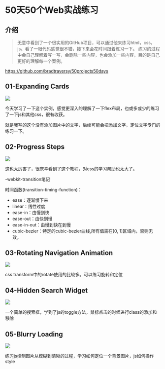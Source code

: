 
# 50天50个Web实战练习

## 介绍

> 无意中看到了一个很实用的GitHub项目，可以通过他来练习html，css，js。看了一眼代码感觉很不错，接下来会花时间跟着练习一下。
> 练习的过程中会自己理解着写一写，会删除一些内容，也会添加一些内容，目的是自己更好的理解每一个案例。

https://github.com/bradtraversy/50projects50days


## 01-Expanding Cards

![](https://image.glwsq.cn/img/README-2022-06-16-22-37-51.png)

今天学习了一下这个实例，感觉更深入的理解了一下flex布局，也或多或少的练习了一下js和其他css，很有收获。

就是我写的这个没有添加图片中的文字，后续可能会把添加文字，定位文字专门的练习一下。


## 02-Progress Steps

![](https://image.glwsq.cn/img/README-2022-06-16-22-38-47.png)

这也太厉害了，很庆幸看到了这个教程，对css的学习帮助也太大了。

-webkit-transition笔记

时间函数(transition-timing-function)：
- ease：逐渐慢下来
- linear：线性过度
- ease-in：由慢到快
- ease-out：由快到慢
- ease-in-out：由慢到快在到慢
- cubic-bezier：特定的cubic-bezier曲线,所有值需在[0, 1]区域内，否则无效。

## 03-Rotating Navigation Animation

![](https://image.glwsq.cn/img/README-2022-06-16-22-40-45.png)

css transform中的rotate使用的比较多。可以练习旋转和定位

## 04-Hidden Search Widget

![](https://image.glwsq.cn/img/README-2022-06-16-22-35-21.png)

一个简单的搜索框，学到了js的toggle方法，鼠标点击的时候进行class的添加和移除

## 05-Blurry Loading

![](https://image.glwsq.cn/img/README-2022-06-17-00-00-05.png)

练习js控制图片从模糊到清晰的过程，学习如何定位一个背景图片，js如何操作style